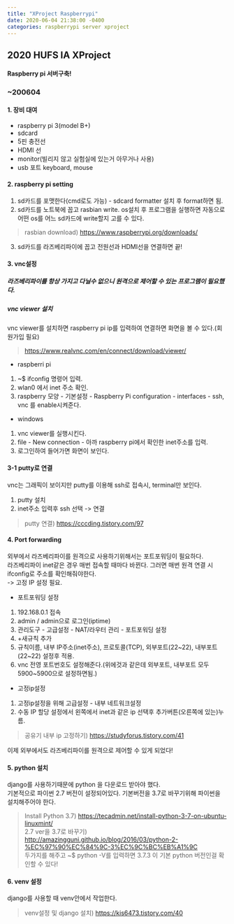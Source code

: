 ```yaml
---
title: "XProject Raspberrypi"
date: 2020-06-04 21:38:00 -0400
categories: raspberrypi server xproject
---
```

## 2020 HUFS IA XProject
#### Raspberry pi 서버구축!

### ~200604
#### 1. 장비 대여
* raspberry pi 3(model B+) <br>
* sdcard <br>
* 5핀 충전선 <br>
* HDMI 선 <br>
* monitor(빌리지 않고 실험실에 있는거 아무거나 사용)<br>
* usb 포트 keyboard, mouse

#### 2. raspberry pi setting
1. sd카드를 포맷한다(cmd로도 가능) - sdcard formatter 설치 후 format하면 됨. <br>
2. sd카드를 노트북에 꼽고 rasbian write. os설치 후 프로그램을 실행하면 자동으로 어떤 os를 어느 sd카드에 write할지 고를 수 있다. <br>
> rasbian download) https://www.raspberrypi.org/downloads/ <br>
3. sd카드를 라즈베리파이에 꼽고 전원선과 HDMI선을 연결하면 끝! <br>

#### 3. vnc설정
##### 라즈베리파이를 항상 가지고 다닐수 없으니 원격으로 제어할 수 있는 프로그램이 필요했다.
##### vnc viewer 설치
vnc viewer를 설치하면 raspberry pi ip를 입력하여 연결하면 화면을 볼 수 있다.(회원가입 필요) <br>
> https://www.realvnc.com/en/connect/download/viewer/ <br>
* raspberri pi 
1. ~$ ifconfig 명령어 입력. <br>
2. wlan0 에서 inet 주소 확인. <br>
3. raspberry 모양 - 기본설정 - Raspberry Pi configuration - interfaces - ssh, vnc 를 enable시켜준다. <br>
* windows <br>
1. vnc viewer를 실행시킨다. <br>
2. file - New connection - 아까 raspberry pi에서 확인한 inet주소를 입력. <br>
3. 로그인하여 들어가면 화면이 보인다. <br>

#### 3-1 putty로 연결
vnc는 그래픽이 보이지만 putty를 이용해 ssh로 접속시, terminal만 보인다. <br>
1. putty 설치 <br>
2. inet주소 입력후 ssh 선택 -> 연결 <br>
> putty 연결) https://cccding.tistory.com/97 <br>

#### 4. Port forwarding
외부에서 라즈베리파이를 원격으로 사용하기위해서는 포트포워딩이 필요하다. <br>
라즈베리파이 inet같은 경우 매번 접속할 때마다 바뀐다. 그러면 매번 원격 연결 시 ifconfig로 주소를 확인해줘야한다. <br>
-> 고정 IP 설정 필요. <br>
* 포트포워딩 설정 <br>
1. 192.168.0.1 접속 <br>
2. admin / admin으로 로그인(iptime) <br>
3. 관리도구 - 고급설정 - NAT/라우터 관리 - 포트포워딩 설정 <br>
4. +새규칙 추가 <br>
5. 규칙이름, 내부 IP주소(inet주소), 프로토콜(TCP), 외부포트(22~22), 내부포트(22~22) 설정후 적용. <br>
6. vnc 전영 포트번호도 설정해준다.(위에것과 같은데 외부포트, 내부포트 모두 5900~5900으로 설정하면됨.) <br>
* 고정ip설정 <br>
1. 고정ip설정을 위해 고급설정 - 내부 네트워크설정 <br>
2. 수동 IP 할당 설정에서 왼쪽에서 inet과 같은 ip 선택후 추가버튼(오른쪽에 있는)누름. <br>
> 공유기 내부 ip 고정하기) https://studyforus.tistory.com/41 <br>

이제 외부에서도 라즈베리파이를 원격으로 제어할 수 있게 되었다! <br>

#### 5. python 설치
django를 사용하기때문에 python 을 다운로드 받아야 했다. <br>
기본적으로 파이썬 2.7 버전이 설정되어있다. 기본버전을 3.7로 바꾸기위해 파이썬을 설치해주어야 한다. <br>
> Install Python 3.7) https://tecadmin.net/install-python-3-7-on-ubuntu-linuxmint/ <br>
> 2.7 ver을 3.7로 바꾸기) http://amazingguni.github.io/blog/2016/03/python-2-%EC%97%90%EC%84%9C-3%EC%9C%BC%EB%A1%9C <br>
두가지를 해주고 ~$ python -V를 입력하면 3.7.3 이 기본 python 버전인걸 확인할 수 있다! <br> 

#### 6. venv 설정
django를 사용할 때 venv안에서 작업한다. <br>
> venv설정 및 django 설치) https://kis6473.tistory.com/40
